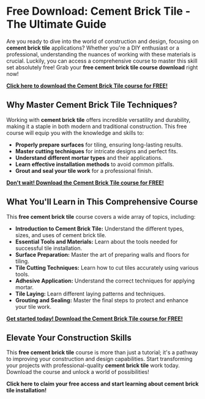 # Free Download: Cement Brick Tile - The Ultimate Guide

Are you ready to dive into the world of construction and design, focusing on **cement brick tile** applications? Whether you're a DIY enthusiast or a professional, understanding the nuances of working with these materials is crucial. Luckily, you can access a comprehensive course to master this skill set absolutely free! Grab your **free cement brick tile course download** right now!

[**Click here to download the Cement Brick Tile course for FREE!**](https://udemywork.com/cement-brick-tile)

## Why Master Cement Brick Tile Techniques?

Working with **cement brick tile** offers incredible versatility and durability, making it a staple in both modern and traditional construction. This free course will equip you with the knowledge and skills to:

*   **Properly prepare surfaces** for tiling, ensuring long-lasting results.
*   **Master cutting techniques** for intricate designs and perfect fits.
*   **Understand different mortar types** and their applications.
*   **Learn effective installation methods** to avoid common pitfalls.
*   **Grout and seal your tile work** for a professional finish.

[**Don't wait! Download the Cement Brick Tile course for FREE!**](https://udemywork.com/cement-brick-tile)

## What You'll Learn in This Comprehensive Course

This **free cement brick tile** course covers a wide array of topics, including:

*   **Introduction to Cement Brick Tile:** Understand the different types, sizes, and uses of cement brick tile.
*   **Essential Tools and Materials:** Learn about the tools needed for successful tile installation.
*   **Surface Preparation:** Master the art of preparing walls and floors for tiling.
*   **Tile Cutting Techniques:** Learn how to cut tiles accurately using various tools.
*   **Adhesive Application:** Understand the correct techniques for applying mortar.
*   **Tile Laying:** Learn different laying patterns and techniques.
*   **Grouting and Sealing:** Master the final steps to protect and enhance your tile work.

[**Get started today! Download the Cement Brick Tile course for FREE!**](https://udemywork.com/cement-brick-tile)

## Elevate Your Construction Skills

This **free cement brick tile** course is more than just a tutorial; it's a pathway to improving your construction and design capabilities. Start transforming your projects with professional-quality **cement brick tile** work today. Download the course and unlock a world of possibilities!

**Click here to claim your free access and start learning about cement brick tile installation!**
